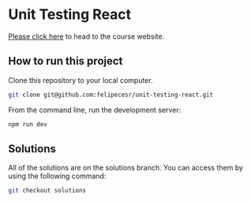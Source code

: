 # Unit Testing React

[Please click here](https://felipecesr.github.io/unit-testing-react/) to head to the course website.

## How to run this project

Clone this repository to your local computer.

```bash
git clone git@github.com:felipecesr/unit-testing-react.git
```

From the command line, run the development server:

```bash
npm run dev
```

## Solutions

All of the solutions are on the solutions branch. You can access them by using the following command:

```bash
git checkout solutions
```

